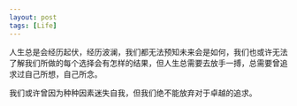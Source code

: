 ```yaml
---
layout: post
tags: [Life]
---
```


人生总是会经历起伏，经历波澜，我们都无法预知未来会是如何，我们也或许无法了解我们所做的每个选择会有怎样的结果，但人生总需要去放手一搏，总需要曾追求过自己所想，自己所念。

我们或许曾因为种种因素迷失自我，但我们绝不能放弃对于卓越的追求。
